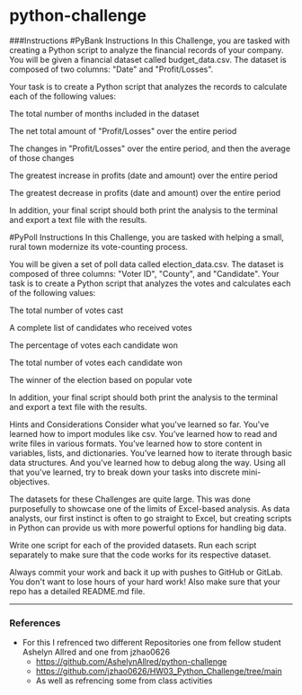 # python-challenge

###Instructions
#PyBank Instructions
In this Challenge, you are tasked with creating a Python script to analyze the financial records of your company. You will be given a financial dataset called budget_data.csv. The dataset is composed of two columns: "Date" and "Profit/Losses".

Your task is to create a Python script that analyzes the records to calculate each of the following values:

The total number of months included in the dataset

The net total amount of "Profit/Losses" over the entire period

The changes in "Profit/Losses" over the entire period, and then the average of those changes

The greatest increase in profits (date and amount) over the entire period

The greatest decrease in profits (date and amount) over the entire period

In addition, your final script should both print the analysis to the terminal and export a text file with the results.

#PyPoll Instructions
In this Challenge, you are tasked with helping a small, rural town modernize its vote-counting process.

You will be given a set of poll data called election_data.csv. The dataset is composed of three columns: "Voter ID", "County", and "Candidate". Your task is to create a Python script that analyzes the votes and calculates each of the following values:

The total number of votes cast

A complete list of candidates who received votes

The percentage of votes each candidate won

The total number of votes each candidate won

The winner of the election based on popular vote

In addition, your final script should both print the analysis to the terminal and export a text file with the results.

Hints and Considerations
Consider what you've learned so far. You've learned how to import modules like csv. You’ve learned how to read and write files in various formats. You’ve learned how to store content in variables, lists, and dictionaries. You’ve learned how to iterate through basic data structures. And you’ve learned how to debug along the way. Using all that you've learned, try to break down your tasks into discrete mini-objectives.

The datasets for these Challenges are quite large. This was done purposefully to showcase one of the limits of Excel-based analysis. As data analysts, our first instinct is often to go straight to Excel, but creating scripts in Python can provide us with more powerful options for handling big data.

Write one script for each of the provided datasets. Run each script separately to make sure that the code works for its respective dataset.

Always commit your work and back it up with pushes to GitHub or GitLab. You don't want to lose hours of your hard work! Also make sure that your repo has a detailed README.md file.

-------------------------------------------------------
### References
* For this I refrenced two different Repositories one from fellow student Ashelyn Allred and one from jzhao0626
	* https://github.com/AshelynAllred/python-challenge
	* https://github.com/jzhao0626/HW03_Python_Challenge/tree/main
	* As well as refrencing some from class activities
